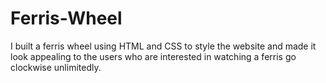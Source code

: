 # Ferris-Wheel
I built a ferris wheel using HTML and CSS to style the website and made it look appealing to the users who are interested in watching a ferris go clockwise unlimitedly.
